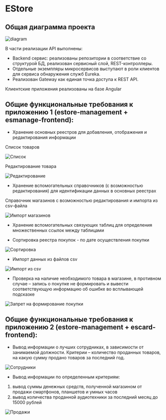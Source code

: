 # EStore

## Общая диаграмма проекта

![diagram](./img/estore.png)

В части реализации API выполнены:

* Backend сервис: реализованы репозитории в соответствие со структурой БД, реализован сервисный слой, REST-контроллеры.
* Отдельные экземпляры микросервисов выступают в роли клиентов для сервиса обнаружения служб Eureka.
* Реализован Gateway как единая точка доступа к REST API.

Клиентские приложения реализованы на базе Angular

## Общие функциональные требования к приложению 1 (estore-management + esmanage-frontend):

* Хранение основных реестров для добавления, отображения и редактирования информации

Список товаров

![Список](./img/items.png)

Редактирование товара

![Редактирование](./img/editItem.png)

* Хранение вспомогательных справочников (с возможностью редактирования) для идентификации данных в основных 
реестрах

Справочник магазинов с возможностью редактирования и импорта из csv-файла

![Импорт магазинов](./img/importShopList.png)

* Хранение вспомогательных связующих таблиц для определения множественных ссылок между таблицами 

* Сортировка реестра покупок - по дате осуществления покупки

![Сортировка](./img/sortedBydate.png)

* Импорт данных из файлов csv 

![Импорт из csv](./img/importFromCSV.png)

* Проверка на наличие необходимого товара в магазине, в противном случае – запись о покупке не формировать и вывести
соответствующую информацию об ошибке во всплывающей подсказке

![Запрет на формирование покупки](./img/noTV.png)

## Общие функциональные требования к приложению 2 (estore-management + escard-frontend):

* Вывод информации о лучших сотрудниках, в зависимости от занимаемой должности. Критерии – количество проданных 
товаров, на какую сумму продано товаров за последний год.

![Сотрудники](./img/employee_stat.png)

* Вывод информации по определенным критериям:

1. вывод суммы денежных средств, полученной магазином от продажи смартфонов, планшетов и умных часов
2. вывод количества проданной аудиотехники за последний месяц до 15000 рублей

![Продажи](./img/purchase_stat.png)